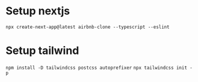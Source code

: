 # Setup nextjs

```npx create-next-app@latest airbnb-clone --typescript --eslint```

# Setup tailwind
```npm install -D tailwindcss postcss autoprefixer```
```npx tailwindcss init -p```


